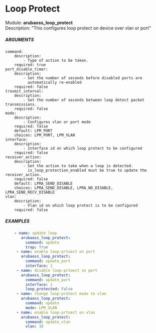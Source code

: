 # Loop Protect
Module: ****arubaoss_loop_protect****  
Description: "This configures loop protect on device over vlan or port"

##### ARGUMENTS
    command:
        description:
            - Type of action to be taken.
        required: true
    port_disable_timer:
        description:
            - Set the number of seconds before disabled ports are
              automatically re-enabled
        required: false
    trasmit_interval:
        description:
            - Set the number of seconds between loop detect packet transmissions.
        required: false
    mode:
        description:
            - Configures vlan or port mode
        required: false
        default: LPM_PORT
        choices: LPM_PORT, LPM_VLAN
    interface:
        description:
            - Interface id on which loop protect to be configured
        required: false
    receiver_action:
        description:
            - Set the action to take when a loop is detected.
              is_loop_protection_enabled must be true to update the receiver_action.
        required: false
        default: LPRA_SEND_DISABLE
        choices: LPRA_SEND_DISABLE, LPRA_NO_DISABLE, LPRA_SEND_RECV_DISABLE
    vlan:
        description:
            - Vlan id on which loop protect is to be configured
        required: false


##### EXAMPLES
```YAML
    - name: update loop
       arubaoss_loop_protect:
         command: update
         trap: True
     - name: enable loop-prtoect on port
       arubaoss_loop_protect:
         command: update_port
         interface: 1
     - name: disable loop-prtoect on port
       arubaoss_loop_protect:
         command: update_port
         interface: 1
         loop_protected: False
     - name: change loop-protect mode to vlan
       arubaoss_loop_protect:
         command: update
         mode: LPM_VLAN
     - name: enable loop-prtoect on vlan
       arubaoss_loop_protect:
         command: update_vlan
         vlan: 10
```